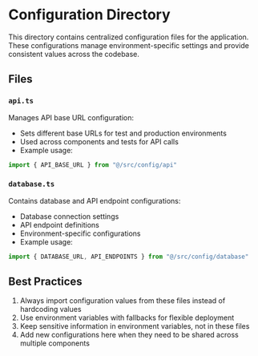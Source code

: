 # Configuration Directory

This directory contains centralized configuration files for the application. These configurations manage environment-specific settings and provide consistent values across the codebase.

## Files

### `api.ts`
Manages API base URL configuration:
- Sets different base URLs for test and production environments
- Used across components and tests for API calls
- Example usage:
```typescript
import { API_BASE_URL } from "@/src/config/api"
```

### `database.ts`
Contains database and API endpoint configurations:
- Database connection settings
- API endpoint definitions
- Environment-specific configurations
- Example usage:
```typescript
import { DATABASE_URL, API_ENDPOINTS } from "@/src/config/database"
```

## Best Practices

1. Always import configuration values from these files instead of hardcoding values
2. Use environment variables with fallbacks for flexible deployment
3. Keep sensitive information in environment variables, not in these files
4. Add new configurations here when they need to be shared across multiple components 